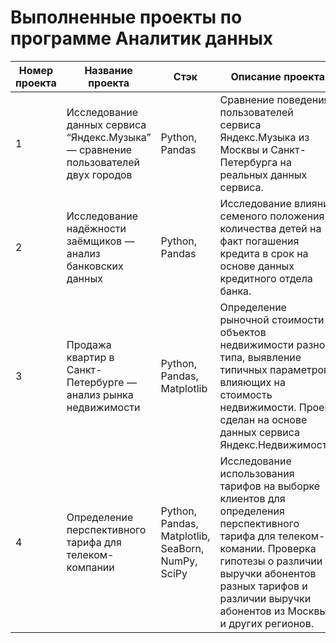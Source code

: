 # Выполненные проекты по программе Аналитик данных

|Номер проекта|Название проекта|Стэк|Описание проекта|
|-----------|--------------|--|--------------|
|1| Исследование данных сервиса “Яндекс.Музыка” — сравнение пользователей двух городов| Python, Pandas | Сравнение поведения пользователей сервиса Яндекс.Музыка из Москвы и Санкт-Петербурга на реальных данных сервиса.|
|2| Исследование надёжности заёмщиков — анализ банковских данных| Python, Pandas | Исследование влияния семеного положения и количества детей на факт погашения кредита в срок на основе данных кредитного отдела банка.|
|3| Продажа квартир в Санкт-Петербурге — анализ рынка недвижимости| Python, Pandas, Matplotlib| Определение рыночной стоимости объектов недвижимости разного типа,  выявление типичных параметров влияющих на стоимость недвижимости. Проект сделан на основе данных сервиса Яндекс.Недвижимость.|
|4| Определение перспективного тарифа для телеком-компании| Python, Pandas, Matplotlib, SeaBorn, NumPy, SciPy| Исследование использования тарифов на выборке клиентов для определения перспективного тарифа для телеком-комании. Проверка гипотезы о различии выручки абонентов разных тарифов и различии выручки абонентов из Москвы и других регионов.|
